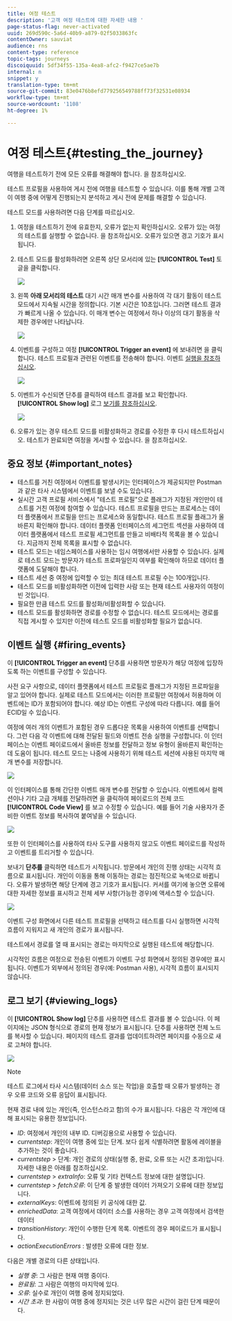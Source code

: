 ```yaml
---
title: 여정 테스트
description: '고객 여정 테스트에 대한 자세한 내용 '
page-status-flag: never-activated
uuid: 269d590c-5a6d-40b9-a879-02f5033863fc
contentOwner: sauviat
audience: rns
content-type: reference
topic-tags: journeys
discoiquuid: 5df34f55-135a-4ea8-afc2-f9427ce5ae7b
internal: n
snippet: y
translation-type: tm+mt
source-git-commit: 83e0476b8efd779256549788ff73f32531e08934
workflow-type: tm+mt
source-wordcount: '1108'
ht-degree: 1%

---
```



# 여정 테스트{#testing_the_journey}

여행을 테스트하기 전에 모든 오류를 해결해야 합니다. [](../about/troubleshooting.md#section_h3q_kqk_fhb)을 참조하십시오.

테스트 프로필을 사용하여 게시 전에 여행을 테스트할 수 있습니다. 이를 통해 개별 고객이 여행 중에 어떻게 진행되는지 분석하고 게시 전에 문제를 해결할 수 있습니다.

테스트 모드를 사용하려면 다음 단계를 따르십시오.

1. 여정을 테스트하기 전에 유효한지, 오류가 없는지 확인하십시오. 오류가 있는 여정의 테스트를 실행할 수 없습니다. [](../about/troubleshooting.md#section_h3q_kqk_fhb)을 참조하십시오. 오류가 있으면 경고 기호가 표시됩니다.

1. 테스트 모드를 활성화하려면 오른쪽 상단 모서리에 있는 **[!UICONTROL Test]** 토글을 클릭합니다.

   ![](../assets/journeytest1.png)

1. 왼쪽 **아래 모서리의 테스트** 대기 시간 매개 변수를 사용하여 각 대기 활동이 테스트 모드에서 지속될 시간을 정의합니다. 기본 시간은 10초입니다. 그러면 테스트 결과가 빠르게 나올 수 있습니다. 이 매개 변수는 여정에서 하나 이상의 대기 활동을 삭제한 경우에만 나타납니다.

   ![](../assets/journeytest_wait.png)

1. 이벤트를 구성하고 여정 **[!UICONTROL Trigger an event]** 에 보내려면 을 클릭합니다. 테스트 프로필과 관련된 이벤트를 전송해야 합니다. 이벤트 [실행을 참조하십시오](#firing_events).

   ![](../assets/journeyuctest1.png)

1. 이벤트가 수신되면 단추를 클릭하여 테스트 결과를 보고 확인합니다. **[!UICONTROL Show log]** 로그 [보기를 참조하십시오](#viewing_logs).

   ![](../assets/journeyuctest2.png)

1. 오류가 있는 경우 테스트 모드를 비활성화하고 경로를 수정한 후 다시 테스트하십시오. 테스트가 완료되면 여정을 게시할 수 있습니다. [](../building-journeys/publishing-the-journey.md)을 참조하십시오.

## 중요 정보 {#important_notes}

* 테스트를 거친 여정에서 이벤트를 발생시키는 인터페이스가 제공되지만 Postman과 같은 타사 시스템에서 이벤트를 보낼 수도 있습니다.
* 실시간 고객 프로필 서비스에서 &quot;테스트 프로필&quot;으로 플래그가 지정된 개인만이 테스트를 거친 여정에 참여할 수 있습니다. 테스트 프로필을 만드는 프로세스는 데이터 플랫폼에서 프로필을 만드는 프로세스와 동일합니다. 테스트 프로필 플래그가 올바른지 확인해야 합니다. 데이터 플랫폼 인터페이스의 세그먼트 섹션을 사용하여 데이터 플랫폼에서 테스트 프로필 세그먼트를 만들고 비배타적 목록을 볼 수 있습니다. 지금까지 전체 목록을 표시할 수 없습니다.
* 테스트 모드는 네임스페이스를 사용하는 임시 여행에서만 사용할 수 있습니다. 실제로 테스트 모드는 방문자가 테스트 프로파일인지 여부를 확인해야 하므로 데이터 플랫폼에 도달해야 합니다.
* 테스트 세션 중 여정에 입력할 수 있는 최대 테스트 프로필 수는 100개입니다.
* 테스트 모드를 비활성화하면 이전에 입력한 사람 또는 현재 테스트 사용자의 여정이 빈 것입니다.
* 필요한 만큼 테스트 모드를 활성화/비활성화할 수 있습니다.
* 테스트 모드를 활성화하면 경로를 수정할 수 없습니다. 테스트 모드에서는 경로를 직접 게시할 수 있지만 이전에 테스트 모드를 비활성화할 필요가 없습니다.

## 이벤트 실행 {#firing_events}

이 **[!UICONTROL Trigger an event]** 단추를 사용하면 방문자가 해당 여정에 입장하도록 하는 이벤트를 구성할 수 있습니다.

사전 요구 사항으로, 데이터 플랫폼에서 테스트 프로필로 플래그가 지정된 프로파일을 알고 있어야 합니다. 실제로 테스트 모드에서는 이러한 프로필만 여정에서 허용하며 이벤트에는 ID가 포함되어야 합니다. 예상 ID는 이벤트 구성에 따라 다릅니다. 예를 들어 ECID일 수 있습니다.

여정에 여러 개의 이벤트가 포함된 경우 드롭다운 목록을 사용하여 이벤트를 선택합니다. 그런 다음 각 이벤트에 대해 전달된 필드와 이벤트 전송 실행을 구성합니다. 이 인터페이스는 이벤트 페이로드에서 올바른 정보를 전달하고 정보 유형이 올바른지 확인하는 데 도움이 됩니다. 테스트 모드는 나중에 사용하기 위해 테스트 세션에 사용된 마지막 매개 변수를 저장합니다.

![](../assets/journeytest4.png)

이 인터페이스를 통해 간단한 이벤트 매개 변수를 전달할 수 있습니다. 이벤트에서 컬렉션이나 기타 고급 개체를 전달하려면 을 클릭하여 페이로드의 전체 코드 **[!UICONTROL Code View]** 를 보고 수정할 수 있습니다. 예를 들어 기술 사용자가 준비한 이벤트 정보를 복사하여 붙여넣을 수 있습니다.

![](../assets/journeytest5.png)

또한 이 인터페이스를 사용하여 타사 도구를 사용하지 않고도 이벤트 페이로드를 작성하고 이벤트를 트리거할 수 있습니다.

보내기 **단추를** 클릭하면 테스트가 시작됩니다. 방문에서 개인의 진행 상태는 시각적 흐름으로 표시됩니다. 개인이 이동을 통해 이동하는 경로는 점진적으로 녹색으로 바뀝니다. 오류가 발생하면 해당 단계에 경고 기호가 표시됩니다. 커서를 여기에 놓으면 오류에 대한 자세한 정보를 표시하고 전체 세부 사항(가능한 경우)에 액세스할 수 있습니다.

![](../assets/journeytest6.png)

이벤트 구성 화면에서 다른 테스트 프로필을 선택하고 테스트를 다시 실행하면 시각적 흐름이 지워지고 새 개인의 경로가 표시됩니다.

테스트에서 경로를 열 때 표시되는 경로는 마지막으로 실행된 테스트에 해당합니다.

시각적인 흐름은 여정으로 전송된 이벤트가 이벤트 구성 화면에서 정의된 경우에만 표시됩니다. 이벤트가 외부에서 정의된 경우(예: Postman 사용), 시각적 흐름이 표시되지 않습니다.

## 로그 보기 {#viewing_logs}

이 **[!UICONTROL Show log]** 단추를 사용하면 테스트 결과를 볼 수 있습니다. 이 페이지에는 JSON 형식으로 경로의 현재 정보가 표시됩니다. 단추를 사용하면 전체 노드를 복사할 수 있습니다. 페이지의 테스트 결과를 업데이트하려면 페이지를 수동으로 새로 고쳐야 합니다.

![](../assets/journeytest3.png)

>[!NOTE]
>
>테스트 로그에서 타사 시스템(데이터 소스 또는 작업)을 호출할 때 오류가 발생하는 경우 오류 코드와 오류 응답이 표시됩니다.

현재 경로 내에 있는 개인(즉, 인스턴스라고 함)의 수가 표시됩니다. 다음은 각 개인에 대해 표시되는 유용한 정보입니다.

* _ID_: 여정에서 개인의 내부 ID. 디버깅용으로 사용할 수 있습니다.
* _currentstep_: 개인이 여행 중에 있는 단계. 보다 쉽게 식별하려면 활동에 레이블을 추가하는 것이 좋습니다.
* _currentstep_ > 단계: 개인 경로의 상태(실행 중, 완료, 오류 또는 시간 초과)입니다. 자세한 내용은 아래를 참조하십시오.
* _currentstep_ > _extraInfo_: 오류 및 기타 컨텍스트 정보에 대한 설명입니다.
* _currentstep_ > _fetch오류_: 이 단계 중 발생한 데이터 가져오기 오류에 대한 정보입니다.
* _externalKeys_: 이벤트에 정의된 키 공식에 대한 값.
* _enrichedData_: 고객 여정에서 데이터 소스를 사용하는 경우 고객 여정에서 검색한 데이터
* _transitionHistory_: 개인이 수행한 단계 목록. 이벤트의 경우 페이로드가 표시됩니다.
* _actionExecutionErrors_ : 발생한 오류에 대한 정보.

다음은 개별 경로의 다른 상태입니다.

* _실행 중_: 그 사람은 현재 여행 중이다.
* _완료됨_: 그 사람은 여행의 마지막에 있다.
* _오류_: 실수로 개인이 여행 중에 정지되었다.
* _시간 초과_: 한 사람이 여행 중에 정지되는 것은 너무 많은 시간이 걸린 단계 때문이다.
